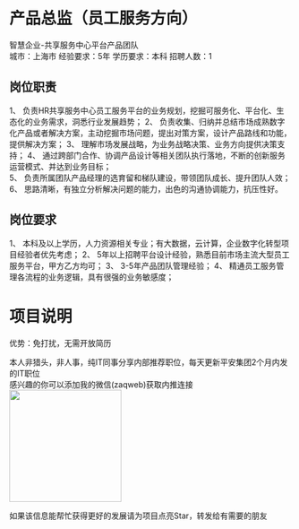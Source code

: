# 产品总监（员工服务方向）
智慧企业-共享服务中心平台产品团队  
城市：上海市 经验要求：5年 学历要求：本科  招聘人数：1

## 岗位职责
1、	负责HR共享服务中心员工服务平台的业务规划，挖掘可服务化、平台化、生态化的业务需求，洞悉行业发展趋势；
   2、	负责收集、归纳并总结市场成熟数字化产品或者解决方案，主动挖掘市场问题，提出对策方案，设计产品路线和功能，提供解决方案；
   3、	理解市场发展战略，为业务战略决策、业务方向提供决策支持；
   4、	通过跨部门合作、协调产品设计等相关团队执行落地，不断的创新服务运营模式、并达到业务目标；  
   5、	负责所属团队产品经理的选育留和梯队建设，带领团队成长、提升团队人效；
   6、	思路清晰，有独立分析解决问题的能力，出色的沟通协调能力，抗压性好。

## 岗位要求
1、 本科及以上学历，人力资源相关专业；有大数据，云计算，企业数字化转型项目经验者优先考虑； 
   2、 5年以上招聘平台设计经验，熟悉目前市场主流大型员工服务平台，甲方乙方均可； 
   3、 3-5年产品团队管理经验；
   4、 精通员工服务管理各流程的业务逻辑，具有很强的业务敏感度；

# 项目说明

优势：免打扰，无需开放简历

本人非猎头，非人事，纯IT同事分享内部推荐职位，每天更新平安集团2个月内发的IT职位  
感兴趣的你可以添加我的微信(zaqweb)获取内推连接  
<img src="https://github.com/zaqweb/PA-IT-JOBS/blob/master/WechatICode.jpeg"  height="200" width="200">

如果该信息能帮忙获得更好的发展请为项目点亮Star，转发给有需要的朋友




